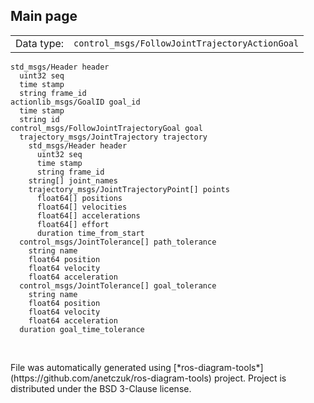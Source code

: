 <!--
File was automatically generated using 'ros-diagram-tools' project.
Project is distributed under the BSD 3-Clause license.
-->

## Main page

|     |     |
| --- | --- |
| Data type: | `control_msgs/FollowJointTrajectoryActionGoal` |

```
std_msgs/Header header
  uint32 seq
  time stamp
  string frame_id
actionlib_msgs/GoalID goal_id
  time stamp
  string id
control_msgs/FollowJointTrajectoryGoal goal
  trajectory_msgs/JointTrajectory trajectory
    std_msgs/Header header
      uint32 seq
      time stamp
      string frame_id
    string[] joint_names
    trajectory_msgs/JointTrajectoryPoint[] points
      float64[] positions
      float64[] velocities
      float64[] accelerations
      float64[] effort
      duration time_from_start
  control_msgs/JointTolerance[] path_tolerance
    string name
    float64 position
    float64 velocity
    float64 acceleration
  control_msgs/JointTolerance[] goal_tolerance
    string name
    float64 position
    float64 velocity
    float64 acceleration
  duration goal_time_tolerance


```


</br>
File was automatically generated using [*ros-diagram-tools*](https://github.com/anetczuk/ros-diagram-tools) project.
Project is distributed under the BSD 3-Clause license.
